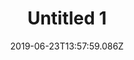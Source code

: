 ---
title: Untitled 1
date: 2019-06-23T13:57:59.086Z
year: 2017
tags:
  - painting
coverImage: /images/uploads/35x50cmUntitledcopyFINALLLL.jpg
material: Acrylic on canvas
dimensions: 50 x 35 cm
---